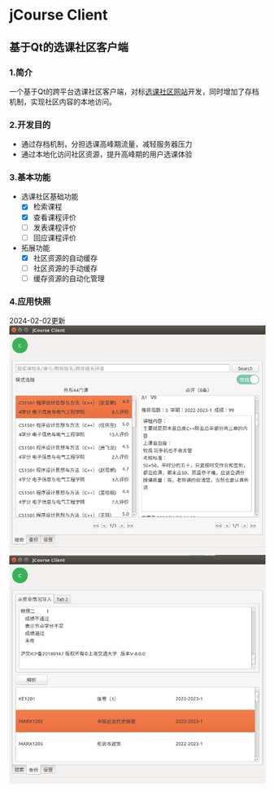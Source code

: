 # jCourse Client
## 基于Qt的选课社区客户端
### 1.简介
一个基于Qt的跨平台选课社区客户端，对标[选课社区网站](https://course.sjtu.plus)开发，同时增加了存档机制，实现社区内容的本地访问。
### 2.开发目的
* 通过存档机制，分担选课高峰期流量，减轻服务器压力
* 通过本地化访问社区资源，提升高峰期的用户选课体验
### 3.基本功能
* 选课社区基础功能
  - [x] 检索课程
  - [x] 查看课程评价
  - [ ] 发表课程评价
  - [ ] 回应课程评价
* 拓展功能
  - [x] 社区资源的自动缓存
  - [ ] 社区资源的手动缓存
  - [ ] 缓存资源的自动化管理
### 4.应用快照
2024-02-02更新
<img src="doc/img/Screenshot from 2024-02-02 11-03-25.png">
<img src="doc/img/Screenshot from 2024-02-02 11-04-05.png">
